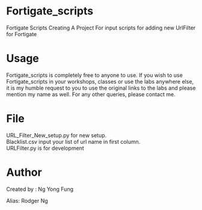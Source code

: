 # Fortigate_scripts

Fortigate Scripts
Creating A Project For input scripts for adding new UrlFilter for Fortigate
# Usage
Fortigate_scripts is completely free to anyone to use. If you wish to use Fortigate_scripts in your workshops, classes or use the labs anywhere else, it is my humble request to you to use the original links to the labs and please mention my name as well. For any other queries, please contact me.

# File
URL_Filter_New_setup.py for new setup.<br />
Blacklist.csv input your list of url name in first column.<br />
URLFilter.py is for development<br />

# Author
Created by  : Ng Yong Fung <br />

Alias: Rodger Ng

